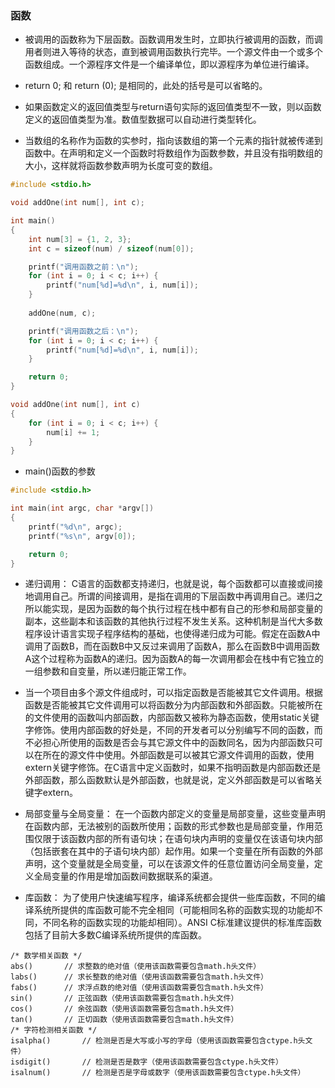 ### 函数

* 被调用的函数称为下层函数。函数调用发生时，立即执行被调用的函数，而调用者则进入等待的状态，直到被调用函数执行完毕。一个源文件由一个或多个函数组成。一个源程序文件是一个编译单位，即以源程序为单位进行编译。

* return 0; 和 return (0); 是相同的，此处的括号是可以省略的。

* 如果函数定义的返回值类型与return语句实际的返回值类型不一致，则以函数定义的返回值类型为准。数值型数据可以自动进行类型转化。

* 当数组的名称作为函数的实参时，指向该数组的第一个元素的指针就被传递到函数中。在声明和定义一个函数时将数组作为函数参数，并且没有指明数组的大小，这样就将函数参数声明为长度可变的数组。
```c
#include <stdio.h>

void addOne(int num[], int c); 

int main()
{
    int num[3] = {1, 2, 3}; 
    int c = sizeof(num) / sizeof(num[0]);

    printf("调用函数之前：\n");
    for (int i = 0; i < c; i++) {
        printf("num[%d]=%d\n", i, num[i]);
    }   
    
    addOne(num, c); 

    printf("调用函数之后：\n");
    for (int i = 0; i < c; i++) {
        printf("num[%d]=%d\n", i, num[i]);
    }   

    return 0;
}

void addOne(int num[], int c)
{
    for (int i = 0; i < c; i++) {
        num[i] += 1;
    }   
}

```

* main()函数的参数
```c
#include <stdio.h>

int main(int argc, char *argv[])
{
    printf("%d\n", argc);
    printf("%s\n", argv[0]);

    return 0;
}
```

* 递归调用： C语言的函数都支持递归，也就是说，每个函数都可以直接或间接地调用自己。所谓的间接调用，是指在调用的下层函数中再调用自己。递归之所以能实现，是因为函数的每个执行过程在栈中都有自己的形参和局部变量的副本，这些副本和该函数的其他执行过程不发生关系。这种机制是当代大多数程序设计语言实现子程序结构的基础，也使得递归成为可能。假定在函数A中调用了函数B，而在函数B中又反过来调用了函数A，那么在函数B中调用函数A这个过程称为函数A的递归。因为函数A的每一次调用都会在栈中有它独立的一组参数和自变量，所以递归能正常工作。

* 当一个项目由多个源文件组成时，可以指定函数是否能被其它文件调用。根据函数是否能被其它文件调用可以将函数分为内部函数和外部函数。只能被所在的文件使用的函数叫内部函数，内部函数又被称为静态函数，使用static关键字修饰。使用内部函数的好处是，不同的开发者可以分别编写不同的函数，而不必担心所使用的函数是否会与其它源文件中的函数同名，因为内部函数只可以在所在的源文件中使用。外部函数是可以被其它源文件调用的函数，使用extern关键字修饰。在C语言中定义函数时，如果不指明函数是内部函数还是外部函数，那么函数默认是外部函数，也就是说，定义外部函数是可以省略关键字extern。

* 局部变量与全局变量： 在一个函数内部定义的变量是局部变量，这些变量声明在函数内部，无法被别的函数所使用；函数的形式参数也是局部变量，作用范围仅限于该函数内部的所有语句块；在语句块内声明的变量仅在该语句块内部（包括嵌套在其中的子语句块内部）起作用。如果一个变量在所有函数的外部声明，这个变量就是全局变量，可以在该源文件的任意位置访问全局变量，定义全局变量的作用是增加函数间数据联系的渠道。

* 库函数： 为了使用户快速编写程序，编译系统都会提供一些库函数，不同的编译系统所提供的库函数可能不完全相同（可能相同名称的函数实现的功能却不同，不同名称的函数实现的功能却相同）。ANSI C标准建议提供的标准库函数包括了目前大多数C编译系统所提供的库函数。
```
/* 数学相关函数 */
abs()       // 求整数的绝对值（使用该函数需要包含math.h头文件）
labs()      // 求长整数的绝对值（使用该函数需要包含math.h头文件）
fabs()      // 求浮点数的绝对值（使用该函数需要包含math.h头文件）
sin()       // 正弦函数（使用该函数需要包含math.h头文件）
cos()       // 余弦函数（使用该函数需要包含math.h头文件）
tan()       // 正切函数（使用该函数需要包含math.h头文件）
/* 字符检测相关函数 */
isalpha()       // 检测是否是大写或小写的字母（使用该函数需要包含ctype.h头文件）
isdigit()       // 检测是否是数字（使用该函数需要包含ctype.h头文件）
isalnum()       // 检测是否是字母或数字（使用该函数需要包含ctype.h头文件）
```
